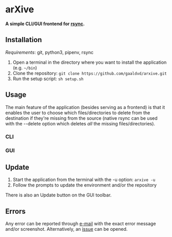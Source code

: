 # arXive

**A simple CLI/GUI frontend for [rsync](https://rsync.samba.org/).**

## Installation

*Requirements*: git, python3, pipenv, rsync

1. Open a terminal in the directory where you want to install the application (e.g. `~/bin`)
2. Clone the repository: `git clone https://github.com/gaaldvd/arxive.git`
3. Run the setup script: `sh setup.sh`

## Usage

The main feature of the application (besides serving as a frontend) is that it enables the user to choose which files/directories to delete from the destination if they're missing from the source (native rsync can be used with the --delete option which deletes *all* the missing files/directories). 

### CLI

### GUI

## Update

1. Start the application from the terminal with the -u option: `arxive -u`
2. Follow the prompts to update the environment and/or the repository

There is also an Update button on the GUI toolbar.

## Errors

Any error can be reported through [e-mail](mailto:gaaldvd[at]proton.me?subject=[GitHub]%20arXive%20error) with the exact error message and/or screenshot. Alternatively, an [issue](https://github.com/gaaldvd/arxive/issues) can be opened.
